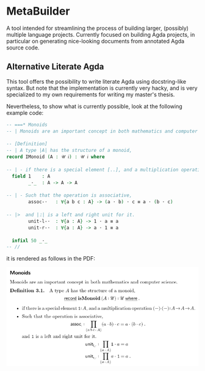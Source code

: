 
# MetaBuilder

A tool intended for streamlining the process of building larger, (possibly) multiple language projects.
Currently focused on building Agda projects, in particular on generating nice-looking documents from annotated Agda source code.

## Alternative Literate Agda
This tool offers the possibility to write literate Agda using docstring-like syntax. But note that the implementation is currently very hacky,
and is very specialized to my own requirements for writing my master's thesis.

Nevertheless, to show what is currently possible, look at the following example code:
```Agda
-- ===* Monoids
-- | Monoids are an important concept in both mathematics and computer science.

-- [Definition]
-- | A type |A| has the structure of a monoid,
record IMonoid (A : 𝒰 𝑖) : 𝒰 𝑖 where

-- | - if there is a special element [..], and a multiplication operation [..].
  field 𝟷    : A
        _⋅_  : A -> A -> A

-- | - Such that the operation is associative,
        assoc-⋅   : ∀{a b c : A} -> (a ⋅ b) ⋅ c ≡ a ⋅ (b ⋅ c)

-- |>  and |𝟷| is a left and right unit for it.
        unit-l-⋅  : ∀{a : A} -> 𝟷 ⋅ a ≡ a
        unit-r-⋅  : ∀{a : A} -> a ⋅ 𝟷 ≡ a

  infixl 50 _⋅_
-- //
```

it is rendered as follows in the PDF:

<img src="https://raw.githubusercontent.com/MxmUrw/MetaBuilder/main/Documentation/Screenshots/Monoids.png" width="700">



